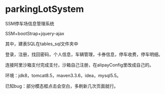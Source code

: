 # parkingLotSystem
SSM停车场信息管理系统

SSM+bootStrap+jquery-ajax

其中，建表SQL在tables_sql文件夹中

登录，注册，找回密码，个人信息，车辆管理，卡券信息，停车收费，停车明细。

连接阿里沙箱支付完成支付，沙箱自己注册，在alipayConfig里改成自己的。

环境：jdk8，tomcat8.5，maven3.3.6，idea，mysql5.5。

已知bug：部分模态框点击会空白，多刷新几次页面就行。

